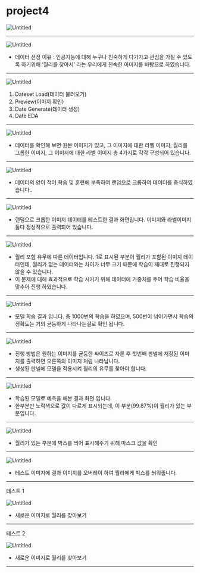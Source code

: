 # project4
![Untitled](https://s3-us-west-2.amazonaws.com/secure.notion-static.com/9035258c-7070-4c22-a190-73a60c268a7d/Untitled.png)

---

![Untitled](https://s3-us-west-2.amazonaws.com/secure.notion-static.com/845214e9-c763-4c76-96a9-01d7531fa363/Untitled.png)

- 데이터 선정 이유 : 인공지능에 대해 누구나 친숙하게 다가가고 관심을 가질 수 있도록 하기위해 ‘월리를 찾아서’ 라는 우리에게 친숙한 이미지를 바탕으로 하였습니다.

---

![Untitled](https://s3-us-west-2.amazonaws.com/secure.notion-static.com/7a8024d9-0aad-45d7-b700-e5ca1fd59b71/Untitled.png)

1. Dateset Load(데이터 불러오기)
2. Preview(이미지 확인)
3. Date Generate(데이터 생성)
4. Date EDA

---

![Untitled](https://s3-us-west-2.amazonaws.com/secure.notion-static.com/8e9627e2-5dd0-49ca-8747-673be652857d/Untitled.png)

- 데이터를 확인해 보면 원본 이미지가 있고, 그 이미지에 대한 라벨 이미지, 월리를 그롭한 이미지, 그 이미지에 대한 라벨 이미지 총 4가지로 각각 구성되어 있습니다.

---

![Untitled](https://s3-us-west-2.amazonaws.com/secure.notion-static.com/54e82ae0-363a-4824-90e4-306c37ed48a2/Untitled.png)

- 데이터의 양이 적어 학습 및 훈련에 부족하여 랜덤으로 크롭하여 데이터를 증식하였습니다..

---

![Untitled](https://s3-us-west-2.amazonaws.com/secure.notion-static.com/09d99ba7-be5a-4f01-9dd9-448fcd23ea58/Untitled.png)

- 랜덤으로 크롭한 이미지 데이터를 테스트한 결과 화면입니다. 이미지와 라벨이미지 둘다 정상적으로 출력되어 있습니다.

---

![Untitled](https://s3-us-west-2.amazonaws.com/secure.notion-static.com/af406559-6309-4529-adfe-c5aff61a0059/Untitled.png)

- 월리 포함 유무에 따른 데이터입니다. 1로 표시된 부분이 월리가 포함된 이미지 데이터인데, 월리가 없는 데이터와는 차이가 너무 크기 때문에 학습이 제대로 진행되지 않을 수 있습니다.
- 이 문제에 대해 효과적으로 학습 시키기 위해 데이터에 가중치를 두어 학습 비율을 맞추어 진행 하였습니다.

---

![Untitled](https://s3-us-west-2.amazonaws.com/secure.notion-static.com/c006fa86-57d1-48e3-b8cd-433dac4bce68/Untitled.png)

- 모델 학습 결과 입니다. 총 1000번의 학습을 하였으며, 500번이 넘어가면서 학습의 정확도는 거의 균등하게 나타나는걸로 확인 됩니다.

---

![Untitled](https://s3-us-west-2.amazonaws.com/secure.notion-static.com/d9bea3e7-bb60-431d-838b-df4680ecc0cc/Untitled.png)

- 진행 방법은 원하는 이미지를 균등한 싸이즈로 자른 후 첫번째 판넬에 저장된 이미지를 출력하면 오른쪽의 이미지 처럼 나타납니다.
- 생성된 판넬에 모델을 적용시켜 월리의 유무를 찾아야 합니다.

---

![Untitled](https://s3-us-west-2.amazonaws.com/secure.notion-static.com/d2b26f4b-d270-4c62-91a1-5d68c29fbe6a/Untitled.png)

- 학습된 모델로 예측을 해본 결과 화면 입니다.
- 한부분만 노락색으로 값이 다르게 표시되는데, 이 부분(99.87%)이 월리가 있는 부분입니다.

---

![Untitled](https://s3-us-west-2.amazonaws.com/secure.notion-static.com/5ac3ab1b-4b77-4965-95dc-26cdf28cffa6/Untitled.png)

- 월리가 있는 부분에 박스를 씌어 표시해주기 위해 마스크 값을 확인

---

![Untitled](https://s3-us-west-2.amazonaws.com/secure.notion-static.com/5ad616bc-406c-4f08-a554-36d168d381b8/Untitled.png)

- 테스트 이미지에 결과 이미지를 오버레이 하여 월리에게 박스를 씌워줍니다.

---

테스트 1

![Untitled](https://s3-us-west-2.amazonaws.com/secure.notion-static.com/e2ad8cda-3c7c-41c1-a147-ded3f8d71eac/Untitled.png)

- 새로운 이미지로 월리를 찾아보기

---

테스트 2

![Untitled](https://s3-us-west-2.amazonaws.com/secure.notion-static.com/a465e869-c9e4-4ca7-ac6e-b1c6a58d5e46/Untitled.png)

- 새로운 이미지로 월리를 찾아보기

---
